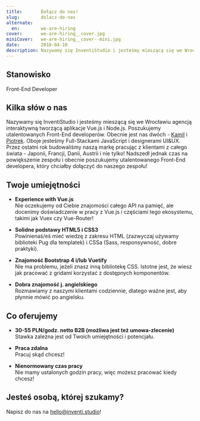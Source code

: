 ```yaml
---
title:       Dołącz do nas!
slug:        dolacz-do-nas
alternate:
  en:        we-are-hiring
cover:       we-are-hiring__cover.jpg
miniCover:   we-are-hiring__cover--mini.jpg
date:        2018-04-10
description: Nazywamy się InventiStudio i jesteśmy mieszącą się we Wrocławiu agencją interaktywną tworzącą aplikacje Vue.js i Node.js. Poszukujemy utalentowanych Front-End developerów!
---
```



## Stanowisko

Front-End Developer

## Kilka słów o nas

Nazywamy się InventiStudio i jesteśmy mieszącą się we Wrocławiu agencją interaktywną tworzącą aplikacje Vue.js i Node.js. Poszukujemy utalentowanych Front-End developerów. Obecnie jest nas dwóch - [Kamil](https://www.linkedin.com/in/kamil-borkowski/) i [Piotrek](https://www.linkedin.com/in/piotrekfracek/). Oboje jesteśmy Full-Stackami JavaScript i designerami UI&UX. Przez ostatni rok budowaliśmy naszą markę pracując z klientami z całego świata - Japonii, Francji, Danii, Austrii i nie tylko! Nadszedł jednak czas na powiększenie zespołu i obecnie poszukujemy utalentowanego Front-End developera, który chciałby dołączyć do naszego zespołu!

## Twoje umiejętności

- **Experience with Vue.js**  
Nie oczekujemy od Ciebie znajomości całego API na pamięć, ale docenimy doświadczenie w pracy z Vue.js i częściami tego ekosystemu, takimi jak Vuex czy Vue-Router!

- **Solidne podstawy HTML5 i CSS3**  
Powinienaś/eś mieć wiedzę z zakresu HTML (zazwyczaj używamy biblioteki Pug dla templatek) i CSSa (Sass, responsywność, dobre praktyki).

- **Znajomość Bootstrap 4 i/lub Vuetify**  
Nie ma problemu, jeżeli znasz inną bibliotekę CSS. Istotne jest, że wiesz jak pracować z gridami korzystać z dostępnych komponentów.

- **Dobra znajomość j. angielskiego**  
Rozmawiamy z naszymi klientami codziennie, dlatego ważne jest, aby płynnie mówić po angielsku.

## Co oferujemy

- **30-55 PLN/godz. netto B2B (możliwa jest też umowa-zlecenie)**  
Stawka zależna jest od Twoich umiejętności i potencjału.

- **Praca zdalna**  
Pracuj skąd chcesz!

- **Nienormowany czas pracy**  
Nie mamy ustalonych godzin pracy, więc możesz pracować kiedy chcesz!

## Jesteś osobą, której szukamy?

Napisz do nas na [hello@inventi.studio](mailto:hello@inventi.studio)!
